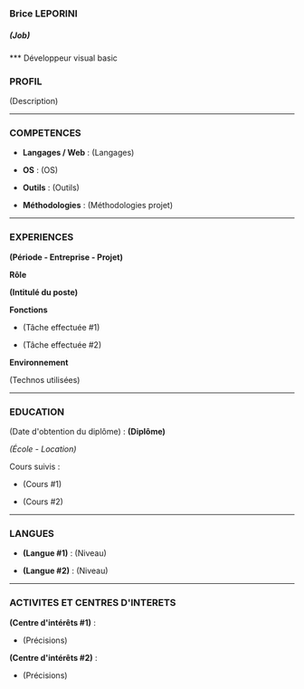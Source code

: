 ### Brice LEPORINI

##### (Job)

*** Développeur visual basic

### PROFIL

(Description)

***

### COMPETENCES

* **Langages / Web** : (Langages)

* **OS** : (OS)

* **Outils** : (Outils)

* **Méthodologies** : (Méthodologies projet)

***

### EXPERIENCES 

**(Période - Entreprise - Projet)**

**Rôle**

**(Intitulé du poste)**

**Fonctions**

* (Tâche effectuée #1)

* (Tâche effectuée #2)

**Environnement**

(Technos utilisées)

***

### EDUCATION

(Date d'obtention du diplôme) :    **(Diplôme)**

*(École - Location)*

Cours suivis :

* (Cours #1)

* (Cours #2)

***

### LANGUES

* **(Langue #1)** : (Niveau)

* **(Langue #2)** : (Niveau)

***

### ACTIVITES ET CENTRES D'INTERETS

**(Centre d'intérêts #1)** :

* (Précisions)

**(Centre d'intérêts #2)** :

* (Précisions)
